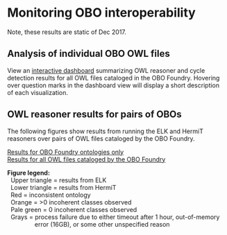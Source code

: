 # Monitoring OBO interoperability

Note, these results are static of Dec 2017. 

## Analysis of individual OBO OWL files
View an [interactive dashboard](dashboard-view/ont_dash.html) summarizing OWL reasoner and cycle detection results for all OWL files cataloged in the OBO Foundry. Hovering over question marks in the dashboard view will display a short description of each visualization.

## OWL reasoner results for pairs of OBOs
The following figures show results from running the ELK and HermiT reasoners over pairs of OWL files cataloged by the OBO Foundry.

[Results for OBO Foundry ontologies only](matrix-view/foundry_pair_matrix.html)<br>
[Results for all OWL files cataloged by the OBO Foundry](matrix-view/pair_matrix.html)

__Figure legend:__ <br>
&nbsp;&nbsp;Upper triangle = results from ELK <br>
&nbsp;&nbsp;Lower triangle = results from HermiT<br>
&nbsp;&nbsp;Red = inconsistent ontology<br>
&nbsp;&nbsp;Orange = >0 incoherent classes observed<br>
&nbsp;&nbsp;Pale green = 0 incoherent classes observed<br>
&nbsp;&nbsp;Grays = process failure due to either timeout after 1 hour, out-of-memory <br>
&nbsp;&nbsp;&nbsp;&nbsp;&nbsp;&nbsp;&nbsp;&nbsp;&nbsp;&nbsp;&nbsp;&nbsp;&nbsp;&nbsp;&nbsp;&nbsp;error (16GB), or some other unspecified reason






